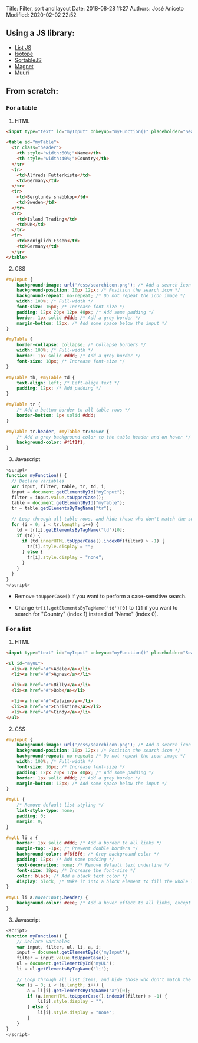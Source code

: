 Title: Filter, sort and layout
Date: 2018-08-28 11:27
Authors: José Aniceto
Modified: 2020-02-02 22:52

## Using a JS library:

* [List JS](http://listjs.com/)
* [Isotope](https://isotope.metafizzy.co/)
* [SortableJS](https://sortablejs.github.io/Sortable/)
* [Magnet](http://docs.haundodesign.com/magnet/getting-started/)
* [Muuri](https://haltu.github.io/muuri/)


## From scratch: 

### For a table

1) HTML 

```html
<input type="text" id="myInput" onkeyup="myFunction()" placeholder="Search for names..">

<table id="myTable">
  <tr class="header">
    <th style="width:60%;">Name</th>
    <th style="width:40%;">Country</th>
  </tr>
  <tr>
    <td>Alfreds Futterkiste</td>
    <td>Germany</td>
  </tr>
  <tr>
    <td>Berglunds snabbkop</td>
    <td>Sweden</td>
  </tr>
  <tr>
    <td>Island Trading</td>
    <td>UK</td>
  </tr>
  <tr>
    <td>Koniglich Essen</td>
    <td>Germany</td>
  </tr>
</table>
```

2) CSS 

```css
#myInput {
    background-image: url('/css/searchicon.png'); /* Add a search icon to input */
    background-position: 10px 12px; /* Position the search icon */
    background-repeat: no-repeat; /* Do not repeat the icon image */
    width: 100%; /* Full-width */
    font-size: 16px; /* Increase font-size */
    padding: 12px 20px 12px 40px; /* Add some padding */
    border: 1px solid #ddd; /* Add a grey border */
    margin-bottom: 12px; /* Add some space below the input */
}

#myTable {
    border-collapse: collapse; /* Collapse borders */
    width: 100%; /* Full-width */
    border: 1px solid #ddd; /* Add a grey border */
    font-size: 18px; /* Increase font-size */
}

#myTable th, #myTable td {
    text-align: left; /* Left-align text */
    padding: 12px; /* Add padding */
}

#myTable tr {
    /* Add a bottom border to all table rows */
    border-bottom: 1px solid #ddd; 
}

#myTable tr.header, #myTable tr:hover {
    /* Add a grey background color to the table header and on hover */
    background-color: #f1f1f1;
}
```

3) Javascript 

```js
<script>
function myFunction() {
  // Declare variables 
  var input, filter, table, tr, td, i;
  input = document.getElementById("myInput");
  filter = input.value.toUpperCase();
  table = document.getElementById("myTable");
  tr = table.getElementsByTagName("tr");

  // Loop through all table rows, and hide those who don't match the search query
  for (i = 0; i < tr.length; i++) {
    td = tr[i].getElementsByTagName("td")[0];
    if (td) {
      if (td.innerHTML.toUpperCase().indexOf(filter) > -1) {
        tr[i].style.display = "";
      } else {
        tr[i].style.display = "none";
      }
    } 
  }
}
</script>
```

* Remove `toUpperCase()` if you want to perform a case-sensitive search.

* Change `tr[i].getElementsByTagName('td')[0]` to `[1]` if you want to search for "Country" (index 1) instead of "Name" (index 0).


### For a list

1) HTML 

```html
<input type="text" id="myInput" onkeyup="myFunction()" placeholder="Search for names..">

<ul id="myUL">
  <li><a href="#">Adele</a></li>
  <li><a href="#">Agnes</a></li>

  <li><a href="#">Billy</a></li>
  <li><a href="#">Bob</a></li>

  <li><a href="#">Calvin</a></li>
  <li><a href="#">Christina</a></li>
  <li><a href="#">Cindy</a></li>
</ul>
```

2) CSS 

```css
#myInput {
    background-image: url('/css/searchicon.png'); /* Add a search icon to input */
    background-position: 10px 12px; /* Position the search icon */
    background-repeat: no-repeat; /* Do not repeat the icon image */
    width: 100%; /* Full-width */
    font-size: 16px; /* Increase font-size */
    padding: 12px 20px 12px 40px; /* Add some padding */
    border: 1px solid #ddd; /* Add a grey border */
    margin-bottom: 12px; /* Add some space below the input */
}

#myUL {
    /* Remove default list styling */
    list-style-type: none;
    padding: 0;
    margin: 0;
}

#myUL li a {
    border: 1px solid #ddd; /* Add a border to all links */
    margin-top: -1px; /* Prevent double borders */
    background-color: #f6f6f6; /* Grey background color */
    padding: 12px; /* Add some padding */
    text-decoration: none; /* Remove default text underline */
    font-size: 18px; /* Increase the font-size */
    color: black; /* Add a black text color */
    display: block; /* Make it into a block element to fill the whole list */
}

#myUL li a:hover:not(.header) {
    background-color: #eee; /* Add a hover effect to all links, except for headers */
}
```

3) Javascript 

```js
<script>
function myFunction() {
    // Declare variables
    var input, filter, ul, li, a, i;
    input = document.getElementById('myInput');
    filter = input.value.toUpperCase();
    ul = document.getElementById("myUL");
    li = ul.getElementsByTagName('li');

    // Loop through all list items, and hide those who don't match the search query
    for (i = 0; i < li.length; i++) {
        a = li[i].getElementsByTagName("a")[0];
        if (a.innerHTML.toUpperCase().indexOf(filter) > -1) {
            li[i].style.display = "";
        } else {
            li[i].style.display = "none";
        }
    }
}
</script>
```
